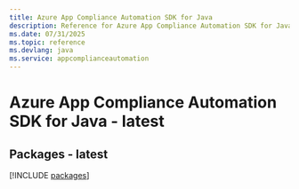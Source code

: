 ```yaml
---
title: Azure App Compliance Automation SDK for Java
description: Reference for Azure App Compliance Automation SDK for Java
ms.date: 07/31/2025
ms.topic: reference
ms.devlang: java
ms.service: appcomplianceautomation
---
```

# Azure App Compliance Automation SDK for Java - latest
## Packages - latest
[!INCLUDE [packages](app-compliance-automation-index.md)]